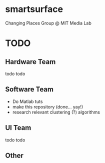 # smartsurface
Changing Places Group @ MIT Media Lab

# TODO

## Hardware Team
todo todo

## Software Team
- Do Matlab tuts
- make this repository (done... yay!)
- research relevant clustering (?) algorithms

## UI Team
todo todo

## Other
